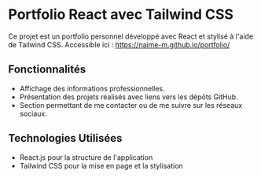 # Portfolio React avec Tailwind CSS

Ce projet est un portfolio personnel développé avec React et stylisé à l'aide de Tailwind CSS.
Accessible ici : https://naime-m.github.io/portfolio/

## Fonctionnalités

- Affichage des informations professionnelles.
- Présentation des projets réalisés avec liens vers les dépôts GitHub.
- Section permettant de me contacter ou de me suivre sur les réseaux sociaux.

## Technologies Utilisées

- React.js pour la structure de l'application
- Tailwind CSS pour la mise en page et la stylisation


